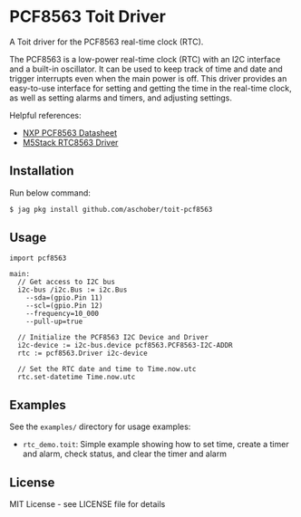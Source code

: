 # PCF8563 Toit Driver

A Toit driver for the PCF8563 real-time clock (RTC).

The PCF8563 is a low-power real-time clock (RTC) with an I2C interface and a built-in oscillator. It can be used to keep track of time and date and trigger interrupts even when the main power is off. This driver provides an easy-to-use interface for setting and getting the time in the real-time clock, as well as setting alarms and timers, and adjusting settings.

Helpful references:
- [NXP PCF8563 Datasheet](https://www.nxp.com/docs/en/data-sheet/PCF8563.pdf)
- [M5Stack RTC8563 Driver](https://github.com/m5stack/M5Unified/blob/5d359529b05d2f92d9e91bcf09dbd47b722538d5/src/utility/RTC8563_Class.cpp)

## Installation

Run below command:
```bash
$ jag pkg install github.com/aschober/toit-pcf8563
```

## Usage

```toit
import pcf8563

main:
  // Get access to I2C bus
  i2c-bus /i2c.Bus := i2c.Bus 
    --sda=(gpio.Pin 11)
    --scl=(gpio.Pin 12)
    --frequency=10_000
    --pull-up=true
  
  // Initialize the PCF8563 I2C Device and Driver
  i2c-device := i2c-bus.device pcf8563.PCF8563-I2C-ADDR
  rtc := pcf8563.Driver i2c-device
  
  // Set the RTC date and time to Time.now.utc
  rtc.set-datetime Time.now.utc
```

## Examples

See the `examples/` directory for usage examples:
- `rtc_demo.toit`: Simple example showing how to set time, create a timer and alarm, check status, and clear the timer and alarm

## License

MIT License - see LICENSE file for details
